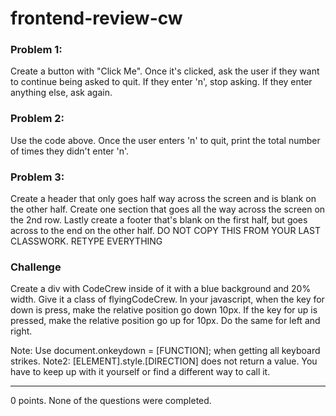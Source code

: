 # frontend-review-cw

### Problem 1:
Create a button with "Click Me". Once it's clicked, ask the user if they want to continue being asked to quit. If they enter 'n', stop asking. If they enter anything else, ask again.

### Problem 2:
Use the code above. Once the user enters 'n' to quit, print the total number of times they didn't enter 'n'.

### Problem 3:
Create a header that only goes half way across the screen and is blank on the other half. Create one section that goes all the way across the screen on the 2nd row. Lastly create a footer that's blank on the first half, but goes across to the end on the other half. DO NOT COPY THIS FROM YOUR LAST CLASSWORK. RETYPE EVERYTHING

### Challenge
Create a div with CodeCrew inside of it with a blue background and 20% width. Give it a class of flyingCodeCrew. In your javascript, when the key for down is press, make the relative position go down 10px. If the key for up is pressed, make the relative position go up for 10px. Do the same for left and right.

Note: Use document.onkeydown = [FUNCTION]; when getting all keyboard strikes. Note2: [ELEMENT].style.[DIRECTION] does not return a value. You have to keep up with it yourself or find a different way to call it.
<hr>
0 points. None of the questions were completed.